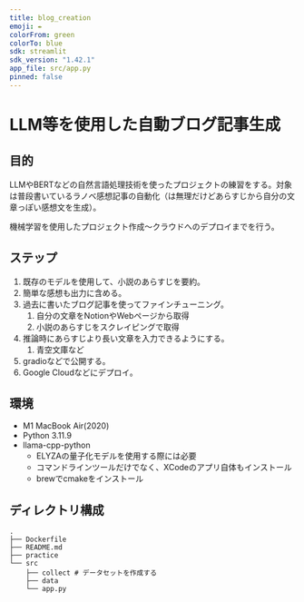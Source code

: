 ```yaml
---
title: blog_creation
emoji: ✒️
colorFrom: green
colorTo: blue
sdk: streamlit
sdk_version: "1.42.1"
app_file: src/app.py
pinned: false
---
```


# LLM等を使用した自動ブログ記事生成

## 目的
LLMやBERTなどの自然言語処理技術を使ったプロジェクトの練習をする。対象は普段書いているラノベ感想記事の自動化（は無理だけどあらすじから自分の文章っぽい感想文を生成）。

機械学習を使用したプロジェクト作成〜クラウドへのデプロイまでを行う。

## ステップ
1. 既存のモデルを使用して、小説のあらすじを要約。
2. 簡単な感想も出力に含める。
3. 過去に書いたブログ記事を使ってファインチューニング。
    1. 自分の文章をNotionやWebページから取得
    2. 小説のあらすじをスクレイピングで取得
4. 推論時にあらすじより長い文章を入力できるようにする。
    1. 青空文庫など
5. gradioなどで公開する。
6. Google Cloudなどにデプロイ。

## 環境
- M1 MacBook Air(2020)
- Python 3.11.9
- llama-cpp-python
    - ELYZAの量子化モデルを使用する際には必要
    - コマンドラインツールだけでなく、XCodeのアプリ自体もインストール
    - brewでcmakeをインストール

## ディレクトリ構成

```
.
├── Dockerfile
├── README.md
├── practice
└── src
    ├── collect # データセットを作成する
    ├── data
    └── app.py
```
